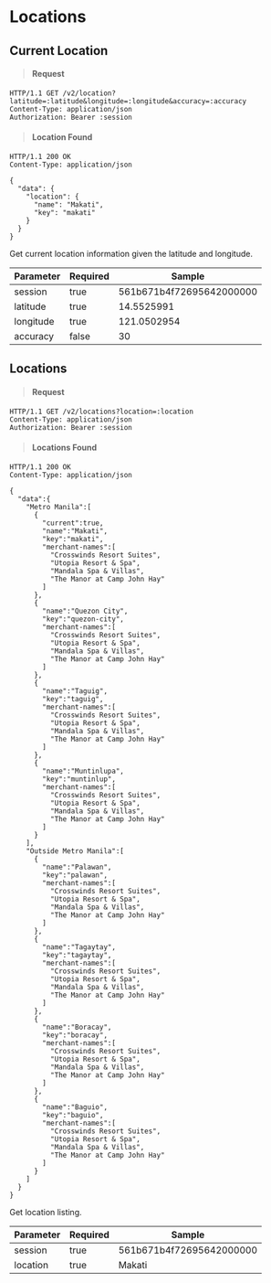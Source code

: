 # Locations

## Current Location

> #### Request

```shell
HTTP/1.1 GET /v2/location?latitude=:latitude&longitude=:longitude&accuracy=:accuracy
Content-Type: application/json
Authorization: Bearer :session
```

> #### Location Found

```shell
HTTP/1.1 200 OK
Content-Type: application/json

{
  "data": {
    "location": {
      "name": "Makati",
      "key": "makati"
    }
  }
}
```

Get current location information given the latitude and longitude.

Parameter | Required | Sample
--- | --- | ---
session | true | 561b671b4f72695642000000
latitude | true | 14.5525991
longitude | true | 121.0502954
accuracy | false | 30



## Locations

> #### Request

```shell
HTTP/1.1 GET /v2/locations?location=:location
Content-Type: application/json
Authorization: Bearer :session
```

> #### Locations Found

```shell
HTTP/1.1 200 OK
Content-Type: application/json

{
  "data":{
    "Metro Manila":[
      {
        "current":true,
        "name":"Makati",
        "key":"makati",
        "merchant-names":[
          "Crosswinds Resort Suites",
          "Utopia Resort & Spa",
          "Mandala Spa & Villas",
          "The Manor at Camp John Hay"
        ]
      },
      {
        "name":"Quezon City",
        "key":"quezon-city",
        "merchant-names":[
          "Crosswinds Resort Suites",
          "Utopia Resort & Spa",
          "Mandala Spa & Villas",
          "The Manor at Camp John Hay"
        ]
      },
      {
        "name":"Taguig",
        "key":"taguig",
        "merchant-names":[
          "Crosswinds Resort Suites",
          "Utopia Resort & Spa",
          "Mandala Spa & Villas",
          "The Manor at Camp John Hay"
        ]
      },
      {
        "name":"Muntinlupa",
        "key":"muntinlup",
        "merchant-names":[
          "Crosswinds Resort Suites",
          "Utopia Resort & Spa",
          "Mandala Spa & Villas",
          "The Manor at Camp John Hay"
        ]
      }
    ],
    "Outside Metro Manila":[
      {
        "name":"Palawan",
        "key":"palawan",
        "merchant-names":[
          "Crosswinds Resort Suites",
          "Utopia Resort & Spa",
          "Mandala Spa & Villas",
          "The Manor at Camp John Hay"
        ]
      },
      {
        "name":"Tagaytay",
        "key":"tagaytay",
        "merchant-names":[
          "Crosswinds Resort Suites",
          "Utopia Resort & Spa",
          "Mandala Spa & Villas",
          "The Manor at Camp John Hay"
        ]
      },
      {
        "name":"Boracay",
        "key":"boracay",
        "merchant-names":[
          "Crosswinds Resort Suites",
          "Utopia Resort & Spa",
          "Mandala Spa & Villas",
          "The Manor at Camp John Hay"
        ]
      },
      {
        "name":"Baguio",
        "key":"baguio",
        "merchant-names":[
          "Crosswinds Resort Suites",
          "Utopia Resort & Spa",
          "Mandala Spa & Villas",
          "The Manor at Camp John Hay"
        ]
      }
    ]
  }
}
```

Get location listing.

Parameter | Required | Sample
--- | --- | ---
session | true | 561b671b4f72695642000000
location | true | Makati
